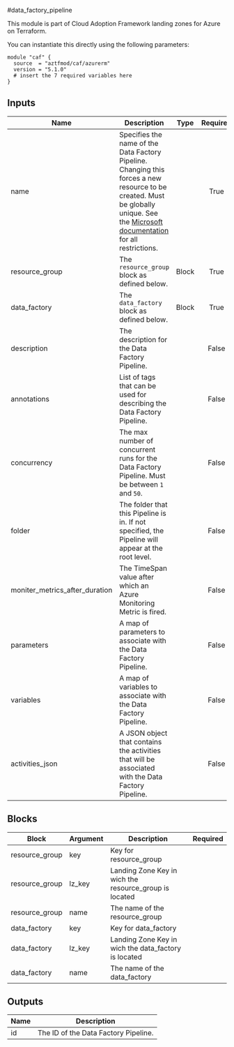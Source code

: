 #data_factory_pipeline

This module is part of Cloud Adoption Framework landing zones for Azure on Terraform.

You can instantiate this directly using the following parameters:

```hcl
module "caf" {
  source  = "aztfmod/caf/azurerm"
  version = "5.1.0"
  # insert the 7 required variables here
}
```

## Inputs
| Name | Description | Type | Required |
|------|-------------|------|:--------:|
|name| Specifies the name of the Data Factory Pipeline. Changing this forces a new resource to be created. Must be globally unique. See the [Microsoft documentation](https://docs.microsoft.com/en-us/azure/data-factory/naming-rules) for all restrictions.||True|
|resource_group|The `resource_group` block as defined below.|Block|True|
|data_factory|The `data_factory` block as defined below.|Block|True|
|description| The description for the Data Factory Pipeline.||False|
|annotations| List of tags that can be used for describing the Data Factory Pipeline.||False|
|concurrency| The max number of concurrent runs for the Data Factory Pipeline. Must be between `1` and `50`.||False|
|folder| The folder that this Pipeline is in. If not specified, the Pipeline will appear at the root level.||False|
|moniter_metrics_after_duration| The TimeSpan value after which an Azure Monitoring Metric is fired.||False|
|parameters| A map of parameters to associate with the Data Factory Pipeline.||False|
|variables| A map of variables to associate with the Data Factory Pipeline.||False|
|activities_json| A JSON object that contains the activities that will be associated with the Data Factory Pipeline.||False|

## Blocks
| Block | Argument | Description | Required |
|-------|----------|-------------|----------|
|resource_group| key | Key for  resource_group||| Required if  |
|resource_group| lz_key |Landing Zone Key in wich the resource_group is located|||True|
|resource_group| name | The name of the resource_group |||True|
|data_factory| key | Key for  data_factory||| Required if  |
|data_factory| lz_key |Landing Zone Key in wich the data_factory is located|||True|
|data_factory| name | The name of the data_factory |||True|

## Outputs
| Name | Description |
|------|-------------|
|id|The ID of the Data Factory Pipeline.|||
